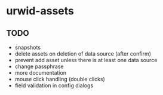 # urwid-assets

## TODO

- snapshots
- delete assets on deletion of data source (after confirm)
- prevent add asset unless there is at least one data source
- change passphrase
- more documentation
- mouse click handling (double clicks)
- field validation in config dialogs
